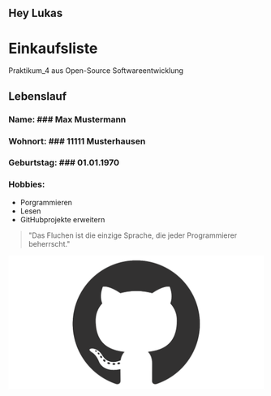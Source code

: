 ## Hey Lukas
# Einkaufsliste
Praktikum_4 aus Open-Source Softwareentwicklung

## Lebenslauf

### Name: ### Max Mustermann
### Wohnort: ### 11111 Musterhausen
### Geburtstag: ### 01.01.1970
### Hobbies: ###


* Porgrammieren
* Lesen
* GitHubprojekte erweitern

>"Das Fluchen ist die einzige Sprache, die jeder Programmierer beherrscht."

![Alternativtext](/github-mark.png "GitHub Logo")